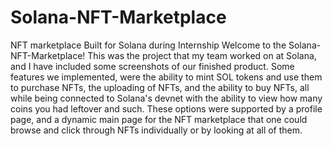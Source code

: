 # Solana-NFT-Marketplace
NFT marketplace Built for Solana during Internship
Welcome to the Solana-NFT-Marketplace! This was the project that my team worked on at Solana, and I have included some screenshots of our finished product. Some features we implemented, were the ability to mint SOL tokens and use them to purchase NFTs, the uploading of NFTs, and the ability to buy NFTs, all while being connected to Solana's devnet with the ability to view how many coins you had leftover and such. These options were supported by a profile page, and a dynamic main page for the NFT marketplace that one could browse and click through NFTs individually or by looking at all of them.

